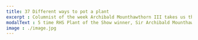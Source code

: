 ```yaml
---
title: 37 Different ways to pot a plant
excerpt : Columnist of the week Archibald Mounthawthorn III takes us through 37 different ways of putting a plant in a put. Some of these may SHOCK you.
modalText : 5 time RHS Plant of the Show winner, Sir Archibald Mounthawthorn III Cbe, reveals his TOP TIPS for putting a plant in a pot. How many ways do you need? Well 37 should cover it i guess. Some of the HIGHLIGHTS include using your hands, throwing from  medium distance and getting the help do it for you. Click through to see the complete list.
image : ./image.jpg
---
```

